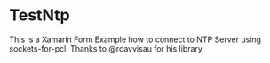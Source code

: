 # TestNtp
This is a Xamarin Form Example how to connect to NTP Server using sockets-for-pcl.
Thanks to @rdavvisau for his library
